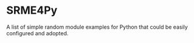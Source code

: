 # SRME4Py
A list of simple random module examples for Python that could be easily configured and adopted.

